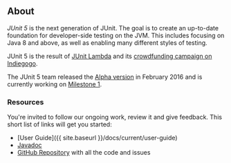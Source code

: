## About

*JUnit 5* is the next generation of JUnit.
The goal is to create an up-to-date foundation for developer-side testing on the JVM.
This includes focusing on Java 8 and above, as well as enabling many different styles of testing.

JUnit 5 is the result of [JUnit Lambda](http://junit.org/junit4/junit-lambda.html) and its [crowdfunding campaign on Indiegogo](http://junit.org/junit4/junit-lambda-campaign.html).

The JUnit 5 team released the [Alpha version](https://github.com/junit-team/junit5/releases/tag/r5.0.0-ALPHA) in February 2016 and is currently working on [Milestone 1](https://github.com/junit-team/junit5/milestones/5.0%20M1).

### Resources

You're invited to follow our ongoing work, review it and give feedback. This short list of links will get you started:

- [User Guide]({{ site.baseurl }}/docs/current/user-guide)
- [Javadoc](https://junit.ci.cloudbees.com/job/JUnit5/javadoc/)
- [GitHub Repository](https://github.com/junit-team/junit5/) with all the code and issues

